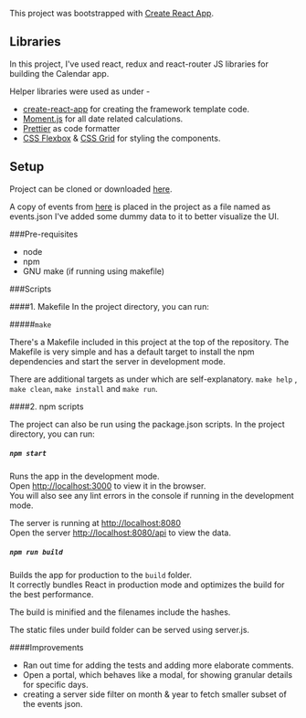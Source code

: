 This project was bootstrapped with [Create React App](https://github.com/facebook/create-react-app).
## Libraries
In this project, I've used react, redux and react-router JS libraries for building the Calendar app.<br>

Helper libraries were used as under -
- [create-react-app](https://github.com/facebook/create-react-app) for creating the framework template code.
- [Moment.js](https://momentjs.com/) for all date related calculations.
- [Prettier](https://prettier.io/) as code formatter 
- [CSS Flexbox](https://developer.mozilla.org/en-US/docs/Web/CSS/CSS_Flexible_Box_Layout/Basic_Concepts_of_Flexbox) & [CSS Grid](https://developer.mozilla.org/en-US/docs/Web/CSS/CSS_Grid_Layout)
for styling the components.

## Setup
Project can be cloned or downloaded [here](https://github.com/bansalrachita/calendar-events).<br>

A copy of events from [here](https://gist.github.com/dannycochran/697345c1f21aa8c40e6925f9a8c0e0b0) is placed in the 
project as a file named as events.json
I've added some dummy data to it to better visualize the UI.

###Pre-requisites
- node
- npm
- GNU make (if running using makefile)

###Scripts

####1. Makefile
In the project directory, you can run:<br>

#####`make` 

There's a Makefile included in this project at the top of the repository. The
Makefile is very simple and has a default target to install the npm dependencies and start the server in development mode.

There are additional targets as under which are self-explanatory.
`make help` , `make clean`, `make install` and `make run`.

####2. npm scripts

The project can also be run using the package.json scripts. 
In the project directory, you can run:<br>

##### `npm start`

Runs the app in the development mode.<br>
Open [http://localhost:3000](http://localhost:3000) to view it in the browser.<br>
You will also see any lint errors in the console if running in the development mode.

The server is running at [http://localhost:8080](http://localhost:8080)<br>
Open the server [http://localhost:8080/api](http://localhost:8080/api) to view the data.

##### `npm run build`

Builds the app for production to the `build` folder.<br>
It correctly bundles React in production mode and optimizes the build for the best performance.

The build is minified and the filenames include the hashes.<br>

The static files under build folder can be served using server.js.

####Improvements

- Ran out time for adding the tests and adding more elaborate comments.
- Open a portal, which behaves like a modal,  for showing granular details for specific days.
- creating a server side filter on month & year to fetch smaller subset of the events json.  